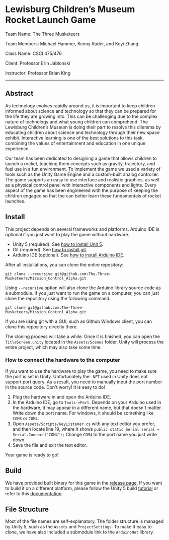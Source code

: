 # Lewisburg Children’s Museum Rocket Launch Game

Team Name: The Three Musketeers

Team Members: Michael Hammer, Kenny Rader, and Keyi Zhang

Class Name: CSCI 475/476

Client: Professor Erin Jablonski

Instructor: Professor Brian King

----
## Abstract
As technology evolves rapidly around us, it is important to keep children informed about science and technology so that they can be prepared for the life they are growing into. This can be challenging due to the complex nature of technology and what young children can comprehend. The Lewisburg Children’s Museum is doing their part to resolve this dilemma by educating children about science and technology through their new space exhibit. Interactive learning is one of the best solutions to this task, combining the values of entertainment and education in one unique experience.

Our team has been dedicated to designing a game that allows children to launch a rocket, teaching them concepts such as gravity, trajectory, and fuel use in a fun environment. To implement the game we used a variety of tools such as the Unity Game Engine and a custom-built analog controller. The game supports an easy to use interface and realistic graphics, as well as a physical control panel with interactive components and lights. Every aspect of the game has been engineered with the purpose of keeping the children engaged so that the can better learn these fundamentals of rocket launches.

## Install
This project depends on several frameworks and platforms. Arduino IDE is optional if you just want to play the game without hardware.
+ Unity 5 (required). See [how to install Unit 5](https://docs.unity3d.com/Manual/InstallingUnity.html).
+ Git (required). See [how to install git](https://git-scm.com/book/en/v2/Getting-Started-Installing-Git).
+ Arduino IDE (optional). See [how to install Arduino IDE](https://www.arduino.cc/en/Guide/HomePage).

After all installations, you can clone the entire repository:
```
git clone --recursive git@github.com:The-Three-Musketeers/Mission_Control_Alpha.git
```
Using ```--recursive``` option will also clone the Arduino library source code as a submodule. If you just want to run the game on a computer, you can just clone the repository using the following command:
```
git clone git@github.com:The-Three-Musketeers/Mission_Control_Alpha.git
```

If you are using git with a GUI, such as Github Windows client, you can clone this repository directly there.

The cloning process will take a while. Once it is finished, you can open the ```TitleScreen.unity``` located in the ```Assets/Scenes``` folder. Unity will process the entire project, which may also take some time. 

### How to connect the hardware to the computer
If you want to use the hardware to play the game, you need to make sure the port is set in Unity. Unfortunately the ```.NET``` used in Unity does not support port query. As a result, you need to manually input the port number in the source code. Don't worry! It is easy to do!
1. Plug the hardware in and open the Arduino IDE.
2. In the Arduino IDE, go to ```Tools->Port```. Depends on your Arduino used in the hardware, it may appear in a different name, but that doesn't matter. Write down the port name. For windows, it should be something like ```COM3``` or ```COM4```.
3. Open ```Assets/Scripts/KeyListener.cs``` with any text editor you prefer, and then locate line 19, where it shows ```public static Serial serial = Serial.Connect("COM4");``` Change ```COM4``` to the port name you just write down.
4. Save the file and exit the text editor. 

Your game is ready to go!

## Build
We have provided built binary for this game in the [release page](https://github.com/The-Three-Musketeers/Mission_Control_Final/releases). If you want to build it on a different platform, please follow the Unity 5 build [tutorial](https://unity3d.com/learn/tutorials/projects/space-shooter-tutorial/building-game) or refer to this [documentation](https://docs.unity3d.com/Manual/BuildSettings.html).

## File Structure
Most of the file names are self-explanatory. The folder structure is managed by Unity 5, such as the ```Assets``` and ```ProjectSettings```. To make it easy to clone, we have also included a submodule link to the ```ArduinoNet``` library. 
